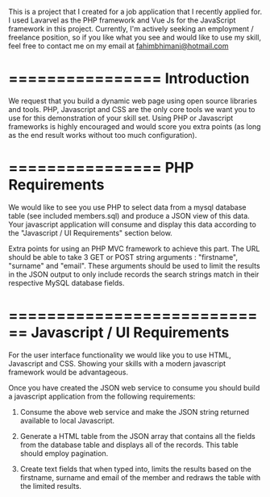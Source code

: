 This is a project that I created for a job application that I recently applied for. I used Lavarvel as the PHP framework and Vue Js for the JavaScript framework in this project. Currently, I'm actively seeking an employment / freelance position, so if you like what you see and would like to use my skill, feel free to contact me on my email at fahimbhimani@hotmail.com

================
Introduction
================

We request that you build a dynamic web page using open source libraries and tools. 
PHP, Javascript and CSS are the only core tools we want you to use for this demonstration of your skill set. 
Using PHP or Javascript frameworks is highly encouraged and would score you extra points (as long as the end result works without too much configuration).

================
PHP Requirements
================

We would like to see you use PHP to select data from a mysql database table (see included members.sql) and produce a JSON view of this data. 
Your javascript application will consume and display this data according to the "Javascript / UI Requirements" section below. 

Extra points for using an PHP MVC framework to achieve this part. 
The URL should be able to take 3 GET or POST string arguments : "firstname", "surname" and "email". 
These arguments should be used to limit the results in the JSON output to only include records the search strings match in their respective MySQL database fields. 

============================
Javascript / UI Requirements
============================

For the user interface functionality we would like you to use HTML, Javascript and CSS. Showing your skills with a modern javascript framework would be advantageous.

Once you have created the JSON web service to consume you should build a javascript application from the following requirements:

1. Consume the above web service and make the JSON string returned available to local Javascript.

2. Generate a HTML table from the JSON array that contains all the fields from the database table and displays all of the records. 
This table should employ pagination.

3. Create text fields that when typed into, limits the results based on the firstname, surname and email of the member and redraws the table with the limited results.
